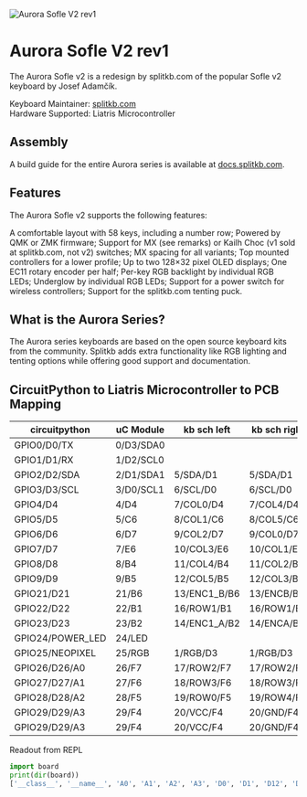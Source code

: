 ![Aurora Sofle V2 rev1](https://i.imgur.com/PNRXfCUh.jpg)

# Aurora Sofle V2 rev1
The Aurora Sofle v2 is a redesign by splitkb.com of the popular Sofle v2 keyboard by Josef Adamčík.

Keyboard Maintainer: [splitkb.com](https://github.com/splitkb)  
Hardware Supported: Liatris Microcontroller

## Assembly
A build guide for the entire Aurora series is available at [docs.splitkb.com](https://docs.splitkb.com).

## Features
The Aurora Sofle v2 supports the following features:

A comfortable layout with 58 keys, including a number row;
Powered by QMK or ZMK firmware;
Support for MX (see remarks) or Kailh Choc (v1 sold at splitkb.com, not v2) switches;
MX spacing for all variants;
Top mounted controllers for a lower profile;
Up to two 128×32 pixel OLED displays;
One EC11 rotary encoder per half;
Per-key RGB backlight by individual RGB LEDs;
Underglow by individual RGB LEDs;
Support for a power switch for wireless controllers;
Support for the splitkb.com tenting puck.


## What is the Aurora Series?

The Aurora series keyboards are based on the open source keyboard kits from the community. 
Splitkb adds extra functionality like RGB lighting and tenting options while offering good support and documentation.



## CircuitPython to Liatris Microcontroller to PCB Mapping

| circuitpython    | uC Module | kb sch left | kb sch right | 
| ------------     | --------- | ----------- | ------------ |
| GPIO0/D0/TX      | 0/D3/SDA0 |             |              |
| GPIO1/D1/RX      | 1/D2/SCL0 |             |              |
| GPIO2/D2/SDA     | 2/D1/SDA1 | 5/SDA/D1    | 5/SDA/D1     |
| GPIO3/D3/SCL     | 3/D0/SCL1 | 6/SCL/D0    | 6/SCL/D0     |
| GPIO4/D4         | 4/D4      | 7/COL0/D4   | 7/COL4/D4    |
| GPIO5/D5         | 5/C6      | 8/COL1/C6   | 8/COL5/C6    |
| GPIO6/D6         | 6/D7      | 9/COL2/D7   | 9/COL0/D7    |
| GPIO7/D7         | 7/E6      | 10/COL3/E6  | 10/COL1/E6   |
| GPIO8/D8         | 8/B4      | 11/COL4/B4  | 11/COL2/B4   |
| GPIO9/D9         | 9/B5      | 12/COL5/B5  | 12/COL3/B5   |
| GPIO21/D21       | 21/B6     | 13/ENC1_B/B6| 13/ENCB/B6   |
| GPIO22/D22       | 22/B1     | 16/ROW1/B1  | 16/ROW1/B1   |
| GPIO23/D23       | 23/B2     | 14/ENC1_A/B2| 14/ENCA/B2   |
| GPIO24/POWER_LED | 24/LED    |             |              |
| GPIO25/NEOPIXEL  | 25/RGB    | 1/RGB/D3    | 1/RGB/D3     |
| GPIO26/D26/A0    | 26/F7     | 17/ROW2/F7  | 17/ROW2/F7   |
| GPIO27/D27/A1    | 27/F6     | 18/ROW3/F6  | 18/ROW3/F6   |
| GPIO28/D28/A2    | 28/F5     | 19/ROW0/F5  | 19/ROW4/F5   |
| GPIO29/D29/A3    | 29/F4     | 20/VCC/F4   | 20/GND/F4    |
| GPIO29/D29/A3    | 29/F4     | 20/VCC/F4   | 20/GND/F4    |


Readout from REPL

```python
import board
print(dir(board))
['__class__', '__name__', 'A0', 'A1', 'A2', 'A3', 'D0', 'D1', 'D12', 'D13', 'D14', 'D15', 'D16', 'D2', 'D20', 'D21', 'D22', 'D23', 'D26', 'D27', 'D28', 'D29', 'D3', 'D4', 'D5', 'D6', 'D7', 'D8', 'D9', 'I2C', 'MISO', 'MOSI', 'NEOPIXEL', 'POWER_LED', 'RX', 'SCK', 'SCL', 'SDA', 'SPI', 'TX', 'UART', 'VBUS_SENSE', '__dict__', 'board_id']
```

